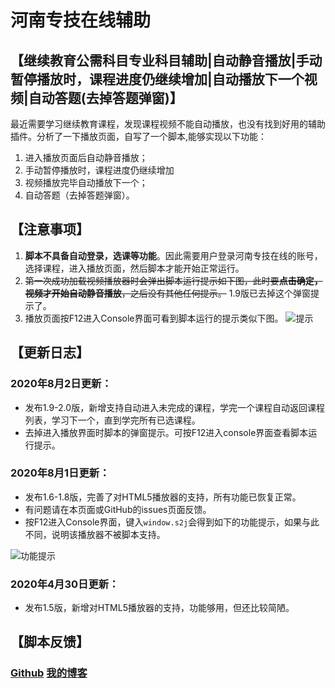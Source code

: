 # 河南专技在线辅助

## 【继续教育公需科目专业科目辅助|自动静音播放|手动暂停播放时，课程进度仍继续增加|自动播放下一个视频|自动答题(去掉答题弹窗)】

最近需要学习继续教育课程，发现课程视频不能自动播放，也没有找到好用的辅助插件。分析了一下播放页面，自写了一个脚本,能够实现以下功能：

 1. 进入播放页面后自动静音播放；
 2. 手动暂停播放时，课程进度仍继续增加
 3. 视频播放完毕自动播放下一个；
 4. 自动答题（去掉答题弹窗）。

## 【注意事项】

1. **脚本不具备自动登录，选课等功能**。因此需要用户登录河南专技在线的账号，选择课程，进入播放页面，然后脚本才能开始正常运行。
2. ~~第一次成功加载视频播放器时会弹出脚本运行提示如下图，此时要**点击确定，视频才开始自动静音播放**，之后没有其他任何提示。~~ 1.9版已去掉这个弹窗提示了。
3. 播放页面按F12进入Console界面可看到脚本运行的提示类似下图。
![提示](https://raw.githubusercontent.com/huangdiv/user-scripts/master/hnzj/2.png)

## 【更新日志】
### 2020年8月2日更新：
- 发布1.9-2.0版，新增支持自动进入未完成的课程，学完一个课程自动返回课程列表，学习下一个，直到学完所有已选课程。
- 去掉进入播放界面时脚本的弹窗提示。可按F12进入console界面查看脚本运行提示。

### 2020年8月1日更新：
- 发布1.6-1.8版，完善了对HTML5播放器的支持，所有功能已恢复正常。
- 有问题请在本页面或GitHub的issues页面反馈。
- 按F12进入Console界面，键入`window.s2j`会得到如下的功能提示，如果与此不同，说明该播放器不被脚本支持。

![功能提示](https://raw.githubusercontent.com/huangdiv/user-scripts/master/hnzj/3.png)

### 2020年4月30日更新：
- 发布1.5版，新增对HTML5播放器的支持，功能够用，但还比较简陋。

## 【脚本反馈】
### [Github][1]    [我的博客][2]　


  [1]:https://github.com/huangdiv/user-scripts/issues/2
  [2]:https://huangdiv.com/tech/ghlearning-assist/

